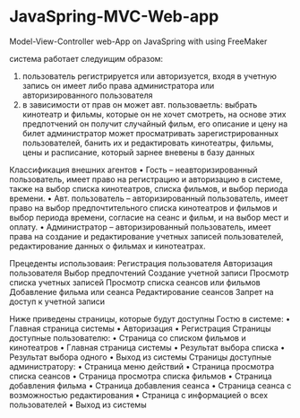 # JavaSpring-MVC-Web-app
Model-View-Controller web-App on JavaSpring with using FreeMaker 

система работает следуищим образом:
1. пользователь регистрируется или авторизуется, входя в учетную запись он имеет либо права администратора или авторизированного пользователя
2. в зависимости от прав он может
 авт. пользоваетль: выбрать кинотеатр и фильмы, которые он не хочет смотреть, на основе этих предпотчений он получит случайный фильм, его описание и цену на билет
 администратор может просматривать зарегистрированных пользователей, банить их и редактировать кинотеатры, фильмы, цены и расписание, который зарнее вневены в базу данных
 
 Классификация внешних агентов
 •	Гость – неавторизированный пользователь, имеет право на регистрацию и авторизацию в системе, также на выбор списка кинотеатров, списка фильмов, и выбор периода времени.
 •	Авт. пользователь – авторизированный пользователь, имеет право на выбор предпочтительного списка кинотеатров и фильмов и выбор периода времени, согласие на сеанс и фильм, и на выбор мест и оплату.
 •	Администратор – авторизированный пользователь, имеет права на создание и редактирование учетных записей пользователей, редактирование данных о фильмах и кинотеатрах.

Прецеденты использоваия:
Регистрация пользователя
Авторизация пользователя
Выбор предпочтений
Создание учетной записи
Просмотр списка  учетных записей
Просмотр списка  сеансов или фильмов
Добавление фильма или сеанса
Редактирование сеансов
Запрет на доступ к учетной записи

Ниже приведены страницы, которые будут доступны Гостю в системе:
•	Главная страница системы 
•	Авторизация
•	Регистрация
Страницы доступные пользователю:
•	Страница со списком фильмов и кинотеатров
•	Главная страница системы 
•	Результат выбора списка
•	Результат выбора одного 
•	Выход из системы
Страницы доступные администратору:
•	Страница меню действий
•	Страница просмотра списка сеансов
•	Страница просмотра списка фильмов
•	Страница добавления фильма
•	Страница добавления сеанса
•	Страница сеанса с возможностью редактирования
•	Страница с информацией о всех пользователей
•	Выход из системы
